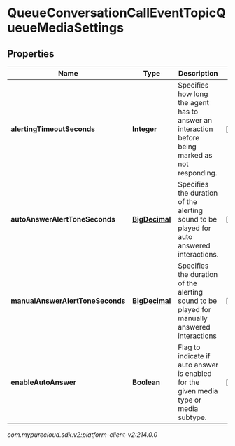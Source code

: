# QueueConversationCallEventTopicQueueMediaSettings


## Properties

| Name | Type | Description | Notes |
| ------------ | ------------- | ------------- | ------------- |
| **alertingTimeoutSeconds** | **Integer** | Specifies how long the agent has to answer an interaction before being marked as not responding. |  [optional] |
| **autoAnswerAlertToneSeconds** | [**BigDecimal**](BigDecimal) | Specifies the duration of the alerting sound to be played for auto answered interactions. |  [optional] |
| **manualAnswerAlertToneSeconds** | [**BigDecimal**](BigDecimal) | Specifies the duration of the alerting sound to be played for manually answered interactions |  [optional] |
| **enableAutoAnswer** | **Boolean** | Flag to indicate if auto answer is enabled for the given media type or media subtype. |  [optional] |




_com.mypurecloud.sdk.v2:platform-client-v2:214.0.0_
